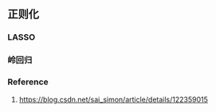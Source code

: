 ## 正则化
### LASSO

### 岭回归
### Reference
1. https://blog.csdn.net/sai_simon/article/details/122359015
